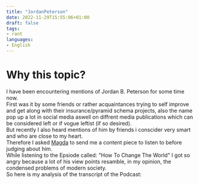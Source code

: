```yaml
---
title: "JordanPeterson"
date: 2022-11-29T15:55:06+01:00
draft: false
tags:
- rant
languages:
- English
---
```


# Why this topic?

I have been encountering mentions of Jordan B. Peterson for some time now.  
First was it by some friends or rather acquaintances trying to self improve and get along with their insurance/pyramid schema projects, also the name pop up a lot in social media aswell on diffrent media publications which can be considered left or if vogue leftist (if so desired).   
But recently I also heard mentions of him by friends i conscider very smart and who are close to my heart.  
Therefore I asked [Magda](https://www.instagram.com/begier_official/) to send me a content piece to listen to before judging about him.   
While listening to the Epsiode called: "How To Change The World" I got so angry because a lot of his view points resamble, in my opinion, the condensed problems of modern society.  
So here is my analysis of the transcript of the Podcast:

